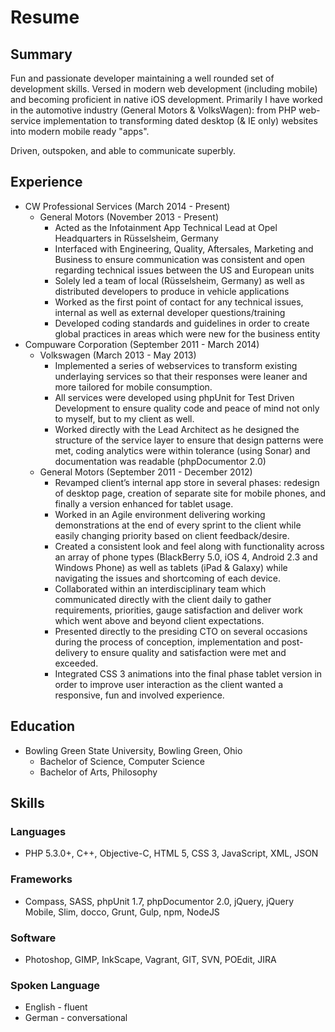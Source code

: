 # Resume

## Summary

Fun and passionate developer maintaining a well rounded set of development skills. Versed in modern web development (including mobile) and becoming proficient in native iOS development. Primarily I have worked in the automotive industry (General Motors & VolksWagen): from PHP web-service implementation to transforming dated desktop (& IE only) websites into modern mobile ready "apps". 

Driven, outspoken, and able to communicate superbly.
    
## Experience

* CW Professional Services (March 2014 - Present)
    * General Motors (November 2013 - Present)
        * Acted as the Infotainment App Technical Lead at Opel Headquarters in Rüsselsheim, Germany
        * Interfaced with Engineering, Quality, Aftersales, Marketing and Business to ensure communication was consistent and open regarding technical issues between the US and European units
        * Solely led a team of local (Rüsselsheim, Germany) as well as distributed developers to produce in vehicle applications
        * Worked as the first point of contact for any technical issues, internal as well as external developer questions/training
        * Developed coding standards and guidelines in order to create global practices in areas which were new for the business entity
* Compuware Corporation (September 2011 - March 2014)
    * Volkswagen (March 2013 - May 2013)
        * Implemented a series of webservices to transform existing underlaying services so that their responses were leaner and more tailored for mobile consumption.
        * All services were developed using phpUnit for Test Driven Development to ensure quality code and peace of mind not only to myself, but to my client as well.
        * Worked directly with the Lead Architect as he designed the structure of the service layer to ensure that design patterns were met, coding analytics were within tolerance (using Sonar) and documentation was readable (phpDocumentor 2.0)
    * General Motors (September 2011 - December 2012)
        * Revamped client’s internal app store in several phases: redesign of desktop page, creation of separate site for mobile phones, and finally a version enhanced for tablet usage.
        * Worked in an Agile environment delivering working demonstrations at the end of every sprint to the client while easily changing priority based on client feedback/desire.
        * Created a consistent look and feel along with functionality across an array of phone types  (BlackBerry 5.0, iOS 4, Android 2.3 and Windows Phone) as well as tablets (iPad & Galaxy) while navigating the issues and shortcoming of each device.
        * Collaborated within an interdisciplinary team which communicated directly with the client daily to gather requirements, priorities, gauge satisfaction and deliver work which went above and beyond client expectations.
		* Presented directly to the presiding CTO on several occasions during the process of conception, implementation and post-delivery to ensure quality and satisfaction were met and exceeded.
		* Integrated CSS 3 animations into the final phase tablet version in order to improve user interaction as the client wanted a responsive, fun and involved experience.

## Education

* Bowling Green State University, Bowling Green, Ohio
    * Bachelor of Science, Computer Science
    * Bachelor of Arts, Philosophy
    
## Skills

### Languages
* PHP 5.3.0+, C++, Objective-C, HTML 5, CSS 3, JavaScript, XML, JSON

### Frameworks
* Compass, SASS, phpUnit 1.7, phpDocumentor 2.0, jQuery, jQuery Mobile, Slim, docco, Grunt, Gulp, npm, NodeJS

### Software
* Photoshop, GIMP, InkScape, Vagrant, GIT, SVN, POEdit, JIRA

### Spoken Language

* English - fluent
* German - conversational
